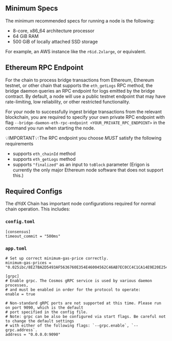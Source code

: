 ## Minimum Specs

The minimum recommended specs for running a node is the following:

- 8-core, x86_64 architecture processor
- 64 GiB RAM
- 500 GiB of locally attached SSD storage

For example, an AWS instance like the `r6id.2xlarge`, or equivalent.


## Ethereum RPC Endpoint

For the chain to process bridge transactions from Ethereum, Ethereum testnet, or other chain that supports the `eth_getLogs` RPC method, the bridge daemon queries an RPC endpoint for logs emitted by the bridge contract. By default, a node will use a public testnet endpoint that may have rate-limiting, low reliability, or other restricted functionality.

For your node to successfully ingest bridge transactions from the relevant blockchain, you are required to specify your own private RPC endpoint with flag `--bridge-daemon-eth-rpc-endpoint <YOUR_PRIVATE_RPC_ENDPOINT>` in the command you run when starting the node.

💡IMPORTANT💡:The RPC endpoint you choose *MUST* satisfy the following requirements
* supports `eth_chainId` method
* supports `eth_getLogs` method
* supports `"finalized"` as an input to `toBlock` parameter (Erigon is currently the only major Ethereum node software that does not support this.)


## Required Configs

The dYdX Chain has important node configurations required for normal chain operation. This includes:

### `config.toml`

```
[consensus]
timeout_commit = "500ms"
```

### `app.toml`

```
# Set up correct minimum-gas-price correctly. 
minimum-gas-prices = "0.025ibc/8E27BA2D5493AF5636760E354E46004562C46AB7EC0CC4C1CA14E9E20E2545B5,12500000000adydx"
```

```
[grpc]
# Enable grpc. The Cosmos gRPC service is used by various daemon processes, 
# and must be enabled in order for the protocol to operate:
enable = true
```

```
# Non-standard gRPC ports are not supported at this time. Please run on port 9090, which is the default
# port specified in the config file.
# Note: grpc can be also be configured via start flags. Be careful not to change the default settings 
# with either of the following flags: `--grpc.enable`, `--grpc.address`.
address = "0.0.0.0:9090"
```